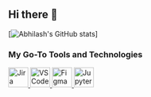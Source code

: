 ## Hi there 👋
[![Abhilash's GitHub stats](https://github-readme-stats.vercel.app/api?username=abhilashongit)]

<h3 align="left">My Go-To Tools and Technologies</h3>

<p align="left">
  <a href="https://www.atlassian.com/software/jira" target="_blank" rel="noreferrer">
    <img src="https://cdn.worldvectorlogo.com/logos/jira-1.svg" alt="Jira" width="40" height="40"/>
  </a>
  

  

  
  
  
  <a href="https://code.visualstudio.com" target="_blank" rel="noreferrer">
    <img src="https://www.vectorlogo.zone/logos/visualstudiocode/visualstudiocode-icon.svg" alt="VSCode" width="40" height="40"/>
  </a>
  
  <a href="https://www.figma.com" target="_blank" rel="noreferrer">
    <img src="https://www.vectorlogo.zone/logos/figma/figma-icon.svg" alt="Figma" width="40" height="40"/>
  </a>
  
  <a href="https://jupyter.org/" target="_blank" rel="noreferrer">
    <img src="https://www.vectorlogo.zone/logos/jupyter/jupyter-icon.svg" alt="Jupyter Notebook" width="40" height="40"/>
  </a>
</p>
<!--
**abhilashongit/abhilashongit** is a ✨ _special_ ✨ repository because its `README.md` (this file) appears on your GitHub profile.

Here are some ideas to get you started:

- 🔭 I’m currently working on ...
- 🌱 I’m currently learning ...
- 👯 I’m looking to collaborate on ...
- 🤔 I’m looking for help with ...
- 💬 Ask me about ...
- 📫 How to reach me: ...
- 😄 Pronouns: ...
- ⚡ Fun fact: ...
-->
